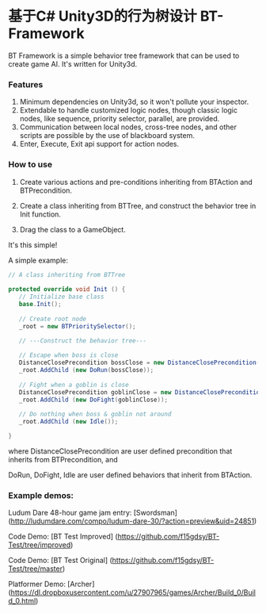 基于C# Unity3D的行为树设计
BT-Framework
============

BT Framework is a simple behavior tree framework that can be used to create game AI. It's written for Unity3d.

### Features
1. Minimum dependencies on Unity3d, so it won't pollute your inspector.
2. Extendable to handle customized logic nodes, though classic logic nodes, like sequence, priority selector, parallel, are provided.
3. Communication between local nodes, cross-tree nodes, and other scripts are possible by the use of blackboard system.
4. Enter, Execute, Exit api support for action nodes.


### How to use

1. Create various actions and pre-conditions inheriting from BTAction and BTPrecondition.

2. Create a class inheriting from BTTree, and construct the behavior tree in Init function.

3. Drag the class to a GameObject.

It's this simple!

A simple example:

```csharp
// A class inheriting from BTTree
    
protected override void Init () {
   // Initialize base class
   base.Init();
   
   // Create root node
   _root = new BTPrioritySelector();
   
   // ---Construct the behavior tree---

   // Escape when boss is close
   DistanceClosePrecondition bossClose = new DistanceClosePrecondition("Boss");
   _root.AddChild (new DoRun(bossClose));
   
   // Fight when a goblin is close
   DistanceClosePrecondition goblinClose = new DistanceClosePrecondition("Goblin");
   _root.AddChild (new DoFight(goblinClose));
   
   // Do nothing when boss & goblin not around
   _root.AddChild (new Idle());

}
```
where DistanceClosePrecondition are user defined precondition that inherits from BTPrecondition, and

DoRun, DoFight, Idle are user defined behaviors that inherit from BTAction.



### Example demos:
Ludum Dare 48-hour game jam entry: [Swordsman] (http://ludumdare.com/compo/ludum-dare-30/?action=preview&uid=24851)

Code Demo: [BT Test Improved] (https://github.com/f15gdsy/BT-Test/tree/improved)

Code Demo: [BT Test Original] (https://github.com/f15gdsy/BT-Test/tree/master)

Platformer Demo: [Archer] (https://dl.dropboxusercontent.com/u/27907965/games/Archer/Build_0/Build_0.html)
